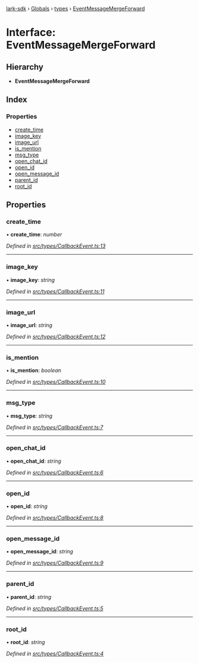 [lark-sdk](../README.md) › [Globals](../globals.md) › [types](../modules/types.md) › [EventMessageMergeForward](types.eventmessagemergeforward.md)

# Interface: EventMessageMergeForward

## Hierarchy

* **EventMessageMergeForward**

## Index

### Properties

* [create_time](types.eventmessagemergeforward.md#create_time)
* [image_key](types.eventmessagemergeforward.md#image_key)
* [image_url](types.eventmessagemergeforward.md#image_url)
* [is_mention](types.eventmessagemergeforward.md#is_mention)
* [msg_type](types.eventmessagemergeforward.md#msg_type)
* [open_chat_id](types.eventmessagemergeforward.md#open_chat_id)
* [open_id](types.eventmessagemergeforward.md#open_id)
* [open_message_id](types.eventmessagemergeforward.md#open_message_id)
* [parent_id](types.eventmessagemergeforward.md#parent_id)
* [root_id](types.eventmessagemergeforward.md#root_id)

## Properties

###  create_time

• **create_time**: *number*

*Defined in [src/types/CallbackEvent.ts:13](https://github.com/TbhT/lark-sdk/blob/5ecb791/src/types/CallbackEvent.ts#L13)*

___

###  image_key

• **image_key**: *string*

*Defined in [src/types/CallbackEvent.ts:11](https://github.com/TbhT/lark-sdk/blob/5ecb791/src/types/CallbackEvent.ts#L11)*

___

###  image_url

• **image_url**: *string*

*Defined in [src/types/CallbackEvent.ts:12](https://github.com/TbhT/lark-sdk/blob/5ecb791/src/types/CallbackEvent.ts#L12)*

___

###  is_mention

• **is_mention**: *boolean*

*Defined in [src/types/CallbackEvent.ts:10](https://github.com/TbhT/lark-sdk/blob/5ecb791/src/types/CallbackEvent.ts#L10)*

___

###  msg_type

• **msg_type**: *string*

*Defined in [src/types/CallbackEvent.ts:7](https://github.com/TbhT/lark-sdk/blob/5ecb791/src/types/CallbackEvent.ts#L7)*

___

###  open_chat_id

• **open_chat_id**: *string*

*Defined in [src/types/CallbackEvent.ts:6](https://github.com/TbhT/lark-sdk/blob/5ecb791/src/types/CallbackEvent.ts#L6)*

___

###  open_id

• **open_id**: *string*

*Defined in [src/types/CallbackEvent.ts:8](https://github.com/TbhT/lark-sdk/blob/5ecb791/src/types/CallbackEvent.ts#L8)*

___

###  open_message_id

• **open_message_id**: *string*

*Defined in [src/types/CallbackEvent.ts:9](https://github.com/TbhT/lark-sdk/blob/5ecb791/src/types/CallbackEvent.ts#L9)*

___

###  parent_id

• **parent_id**: *string*

*Defined in [src/types/CallbackEvent.ts:5](https://github.com/TbhT/lark-sdk/blob/5ecb791/src/types/CallbackEvent.ts#L5)*

___

###  root_id

• **root_id**: *string*

*Defined in [src/types/CallbackEvent.ts:4](https://github.com/TbhT/lark-sdk/blob/5ecb791/src/types/CallbackEvent.ts#L4)*
